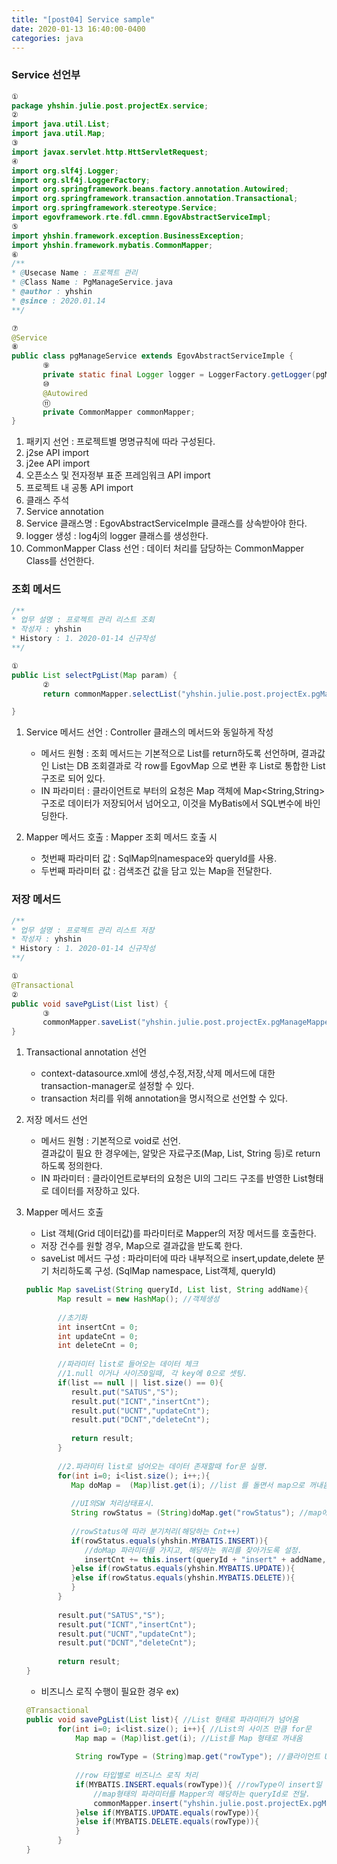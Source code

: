 ```yaml
---
title: "[post04] Service sample"
date: 2020-01-13 16:40:00-0400
categories: java
---
```


### Service 선언부 

```java  
①
package yhshin.julie.post.projectEx.service;
②
import java.util.List;
import java.util.Map;
③
import javax.servlet.http.HttServletRequest;
④
import org.slf4j.Logger;
import org.slf4j.LoggerFactory;
import org.springframework.beans.factory.annotation.Autowired;
import org.springframework.transaction.annotation.Transactional;
import org.springframework.stereotype.Service;
import egovframework.rte.fdl.cmmn.EgovAbstractServiceImpl;
⑤
import yhshin.framework.exception.BusinessException;
import yhshin.framework.mybatis.CommonMapper;
⑥
/**
* @Usecase Name : 프로젝트 관리 
* @Class Name : PgManageService.java
* @author : yhshin
* @since : 2020.01.14
**/

⑦
@Service 
⑧
public class pgManageService extends EgovAbstractServiceImple {
       ⑨
       private static final Logger logger = LoggerFactory.getLogger(pgManageService.class);
       ⑩
       @Autowired
       ⑪
       private CommonMapper commonMapper;
}
```

1) 패키지 선언 : 프로젝트별 명명규칙에 따라 구성된다.                                
2) j2se API import                                                                   
3) j2ee API import                                                                   
4) 오픈소스 및 전자정부 표준 프레임워크 API import                                   
5) 프로젝트 내 공통 API import                                                       
6) 클래스 주석                                                                       
7) Service annotation                                                                
8) Service 클래스명 : EgovAbstractServiceImple 클래스를 상속받아야 한다.             
9) logger 생성 : log4j의 logger 클래스를 생성한다.                                   
10) CommonMapper Class 선언 : 데이터 처리를 담당하는 CommonMapper Class를 선언한다.  

### 조회 메서드   

```java
/**
* 업무 설명 : 프로젝트 관리 리스트 조회
* 작성자 : yhshin
* History : 1. 2020-01-14 신규작성 
**/

①
public List selectPgList(Map param) {
       ②
       return commonMapper.selectList("yhshin.julie.post.projectEx.pgManageMapper.selectPgList", param);

}
```

1) Service 메서드 선언 : Controller 클래스의 메서드와 동일하게 작성                                                  
    - 메서드 원형 : 조회 메서드는 기본적으로 List를 return하도록 선언하며, 결과값인 List는 DB 조회결과로 각 row를 EgovMap 으로 변환 후 List로 통합한 List<Map>구조로 되어 있다.             
    - IN 파라미터 : 클라이언트로 부터의 요청은 Map 객체에 Map<String,String> 구조로 데이터가 저장되어서 넘어오고, 이것을 MyBatis에서 SQL변수에 바인딩한다.                    
       
2) Mapper 메서드 호출 : Mapper 조회 메서드 호출 시                                                                   
    - 첫번째 파라미터 값 : SqlMap의namespace와 queryId를 사용.                                                       
    - 두번째 파라미터 값 : 검색조건 값을 담고 있는 Map을 전달한다.                                                   
    
### 저장 메서드 

```java
/**
* 업무 설명 : 프로젝트 관리 리스트 저장 
* 작성자 : yhshin
* History : 1. 2020-01-14 신규작성 
**/

①
@Transactional
②
public void savePgList(List list) {
       ③
       commonMapper.saveList("yhshin.julie.post.projectEx.pgManageMapper.", list, "pgMnage");
}
``` 
1) Transactional annotation 선언                                                                                
    - context-datasource.xml에 생성,수정,저장,삭제 메서드에 대한 transaction-manager로 설정할 수 있다.          
    - transaction 처리를 위해 annotation을 명시적으로 선언할 수 있다.     
    
2) 저장 메서드 선언                                                                                             
    - 메서드 원형 : 기본적으로 void로 선언.                                                                     
    결과값이 필요 한 경우에는, 알맞은 자료구조(Map, List, String 등)로 return 하도록 정의한다.                  
   - IN 파라미터 : 클라이언트로부터의 요청은 UI의 그리드 구조를 반영한 List<Map>형태로 데이터를 저장하고 있다.    
       
3) Mapper 메서드 호출                                                                                           
   - List 객체(Grid 데이터값)를 파라미터로 Mapper의 저장 메서드를 호출한다.                                     
   - 저장 건수를 원할 경우, Map으로 결과값을 받도록 한다.                                                       
   - saveList 메서드 구성 : 파라미터에 따라 내부적으로 insert,update,delete 분기 처리하도록 구성. 
   (SqlMap namespace, List객체, queryId) 
   
   ```java
   public Map saveList(String queryId, List list, String addName){
          Map result = new HashMap(); //객체생성 
          
          //초기화
          int insertCnt = 0;
          int updateCnt = 0;
          int deleteCnt = 0;
          
          //파라미터 list로 들어오는 데이터 체크 
          //1.null 이거나 사이즈0일때, 각 key에 0으로 셋팅.
          if(list == null || list.size() == 0){
             result.put("SATUS","S");
             result.put("ICNT","insertCnt");
             result.put("UCNT","updateCnt");
             result.put("DCNT","deleteCnt");
             
             return result;
          }
          
          //2.파라미터 list로 넘어오는 데이터 존재할때 for문 실행.
          for(int i=0; i<list.size(); i++;){
             Map doMap =  (Map)list.get(i); //list 를 돌면서 map으로 꺼내옴.
             
             //UI의SW 처리상태표시.
             String rowStatus = (String)doMap.get("rowStatus"); //map에서 rowStatus의 데이터를 꺼내옴.
          
             //rowStatus에 따라 분기처리(해당하는 Cnt++)
             if(rowStatus.equals(yhshin.MYBATIS.INSERT)){
                //doMap 파라미터를 가지고, 해당하는 쿼리를 찾아가도록 설정.
                insertCnt += this.insert(queryId + "insert" + addName, doMap);
             }else if(rowStatus.equals(yhshin.MYBATIS.UPDATE)){
             }else if(rowStatus.equals(yhshin.MYBATIS.DELETE)){
             }
          }
          
          result.put("SATUS","S");
          result.put("ICNT","insertCnt");
          result.put("UCNT","updateCnt");
          result.put("DCNT","deleteCnt");
          
          return result;
   }
   ```   
   
   - 비즈니스 로직 수행이 필요한 경우 ex)  
   
   ```java
   @Transactional
   public void savePgList(List list){ //List 형태로 파라미터가 넘어옴 
          for(int i=0; i<list.size(); i++){ //List의 사이즈 만큼 for문
              Map map = (Map)list.get(i); //List를 Map 형태로 꺼내옴 
              
              String rowType = (String)map.get("rowType"); //클라이언트 UI에서 넘어오는 row타입을 구분함.
              
              //row 타입별로 비즈니스 로직 처리
              if(MYBATIS.INSERT.equals(rowType)){ //rowType이 insert일 경우.
                  //map형태의 파라미터를 Mapper의 해당하는 queryId로 전달.
                  commonMapper.insert("yhshin.julie.post.projectEx.pgManageMapper.queryId", map); 
              }else if(MYBATIS.UPDATE.equals(rowType)){
              }else if(MYBATIS.DELETE.equals(rowType)){
              }
          }
   }
   ```   
